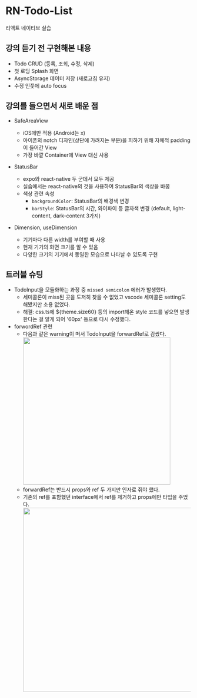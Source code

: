 # RN-Todo-List
리액트 네이티브 실습

## 강의 듣기 전 구현해본 내용
* Todo CRUD (등록, 조회, 수정, 삭제)
* 첫 로딩 Splash 화면
* AsyncStorage 데이터 저장 (새로고침 유지)
* 수정 인풋에 auto focus

## 강의를 들으면서 새로 배운 점
* SafeAreaView
  * iOS에만 적용 (Android는 x)
  * 아이폰의 notch 디자인(상단에 가려지는 부분)을 피하기 위해 자체적 padding이 들어간 View
  * 가장 바깥 Container에 View 대신 사용
* StatusBar
  * expo와 react-native 두 군데서 모두 제공
  * 실습에서는 react-native의 것을 사용하여 StatusBar의 색상을 바꿈
  * 색상 관련 속성
    * `backgroundColor`: StatusBar의 배경색 변경
    * `barStyle`: StatusBar의 시간, 와이파이 등 글자색 변경 (default, light-content, dark-content 3가지)

* Dimension, useDimension
  * 기기마다 다른 width를 부여할 때 사용
  * 현재 기기의 화면 크기를 알 수 있음
  * 다양한 크기의 기기에서 동일한 모습으로 나타날 수 있도록 구현


## 트러블 슈팅
* TodoInput을 모듈화하는 과정 중 `missed semicolon` 에러가 발생했다.
  * 세미콜론이 miss된 곳을 도저히 찾을 수 없었고 vscode 세미콜론 setting도 해봤지만 소용 없었다.
  * 해결: css.ts에 ${theme.size60} 등의 import해온 style 코드를 넣으면 발생한다는 걸 알게 되어 '60px' 등으로 다시 수정했다.
* forwordRef 관련
  * 다음과 같은 warning이 떠서 TodoInput을 forwardRef로 감쌌다. <br/>
    <img src="https://github.com/Yena-Yun/RN-Todo-List/assets/68722179/3f329695-3300-4467-bec6-15244c6d2afc" width='400' /> <br/>
  * forwardRef는 반드시 props와 ref 두 가지만 인자로 줘야 했다.
  * 기존의 ref를 포함했던 interface에서 ref를 제거하고 props에만 타입을 주었다. <br/>
    <img src="https://github.com/Yena-Yun/RN-Todo-List/assets/68722179/e3759e7b-25d2-4e18-b8b1-d244e37f519a" width='500' /> <br/>


